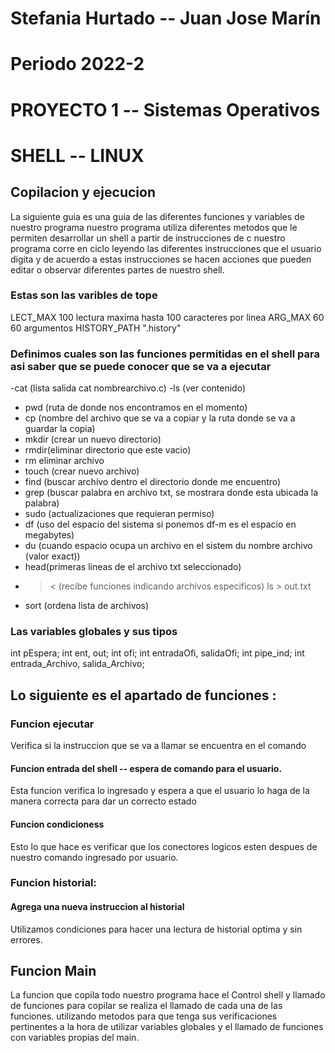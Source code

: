 # Stefania Hurtado -- Juan Jose Marín  
# Periodo 2022-2 
# PROYECTO 1 -- Sistemas Operativos 
# SHELL -- LINUX 

## Copilacion y ejecucion
La siguiente guia es una guia de las diferentes funciones y variables de nuestro 
programa nuestro programa utiliza diferentes metodos que le permiten desarrollar
un shell a partir de instrucciones de c nuestro programa corre en ciclo leyendo
las diferentes instrucciones que el usuario digita y de acuerdo a estas instrucciones
se hacen acciones que pueden editar o observar diferentes partes de nuestro shell.

### Estas son las varibles de tope

LECT_MAX 100  lectura maxima hasta 100 caracteres por linea
ARG_MAX 60    60 argumentos
HISTORY_PATH ".history"  

### Definimos cuales son las funciones permitidas en el shell para asi saber que se puede conocer que se va a ejecutar
-cat (lista salida cat nombrearchivo.c)
 -ls (ver contenido)
- pwd (ruta de donde nos encontramos en el momento)
- cp (nombre del archivo que se va a copiar y la ruta donde se va a guardar la
 copia)
- mkdir (crear un nuevo directorio)
- rmdir(eliminar directorio que este vacio)
- rm eliminar archivo
- touch (crear nuevo archivo)
- find (buscar archivo dentro el directorio donde me encuentro)
- grep (buscar palabra en archivo txt, se mostrara donde esta ubicada la
 palabra)
- sudo (actualizaciones que requieran permiso)
- df (uso del espacio del sistema si ponemos df-m es el espacio en megabytes)
- du (cuando espacio ocupa un archivo en el sistem du nombre archivo (valor
 exact))
- head(primeras lineas de el archivo txt seleccionado)
-  > < (recibe funciones indicando archivos especificos)
 ls > out.txt
- sort (ordena lista de archivos)
### Las variables globales y sus tipos
int pEspera;
int ent, out;
int ofi;
int entradaOfi, salidaOfi;
int pipe_ind;
int entrada_Archivo, salida_Archivo;

## Lo siguiente es el apartado de funciones :

### Funcion ejecutar
Verifica si la instruccion que se va a llamar se encuentra en el comando

#### Funcion entrada del shell -- espera de comando para el usuario.
Esta funcion verifica lo ingresado y espera a que el usuario lo haga de la manera correcta para dar un correcto estado


#### Funcion condicioness
Esto lo que hace es verificar que los conectores logicos esten despues de nuestro comando ingresado por usuario.

### Funcion historial:
#### Agrega una nueva instruccion al historial
Utilizamos condiciones para hacer una lectura de historial optima y sin errores.


## Funcion Main
La funcion que copila todo nuestro programa hace el Control shell y llamado de funciones para copilar se realiza el llamado de cada una de las funciones.
utilizando metodos para que tenga sus verificaciones pertinentes a la hora de utilizar variables globales
y el llamado de funciones con variables propias del main.
